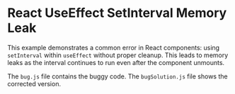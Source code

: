 # React UseEffect SetInterval Memory Leak

This example demonstrates a common error in React components: using `setInterval` within `useEffect` without proper cleanup. This leads to memory leaks as the interval continues to run even after the component unmounts.

The `bug.js` file contains the buggy code.  The `bugSolution.js` file shows the corrected version.